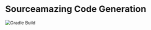 # Sourceamazing Code Generation

![Gradle Build](https://github.com/jonathan-weiss/senegal/actions/workflows/build-gradle-project.yml/badge.svg)